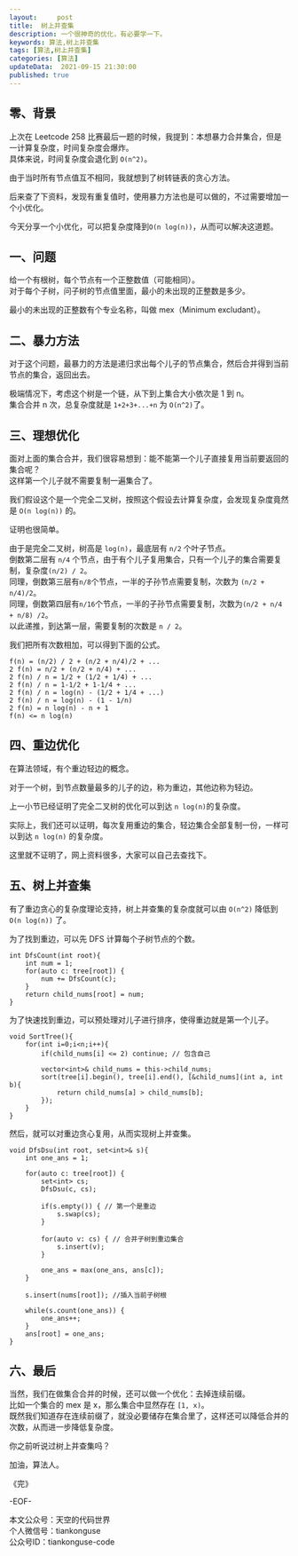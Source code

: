 ```yaml
---   
layout:     post  
title:  树上并查集 
description: 一个很神奇的优化，有必要学一下。     
keywords: 算法,树上并查集  
tags: [算法,树上并查集]    
categories: [算法]  
updateData:  2021-09-15 21:30:00  
published: true  
---  
```



## 零、背景  


上次在 Leetcode 258 比赛最后一题的时候，我提到：本想暴力合并集合，但是一计算复杂度，时间复杂度会爆炸。  
具体来说，时间复杂度会退化到 `O(n^2)`。  


由于当时所有节点值互不相同，我就想到了树转链表的贪心方法。  


后来查了下资料，发现有重复值时，使用暴力方法也是可以做的，不过需要增加一个小优化。  


今天分享一个小优化，可以把复杂度降到`O(n log(n))`，从而可以解决这道题。  


## 一、问题  


给一个有根树，每个节点有一个正整数值（可能相同）。  
对于每个子树，问子树的节点值里面，最小的未出现的正整数是多少。  


最小的未出现的正整数有个专业名称，叫做 mex（Minimum excludant）。  


## 二、暴力方法  


对于这个问题，最暴力的方法是递归求出每个儿子的节点集合，然后合并得到当前节点的集合，返回出去。  


极端情况下，考虑这个树是一个链，从下到上集合大小依次是 1 到 n。  
集合合并 n 次，总复杂度就是 `1+2+3+...+n` 为 `O(n^2)`了。  


## 三、理想优化  


面对上面的集合合并，我们很容易想到：能不能第一个儿子直接复用当前要返回的集合呢？  
这样第一个儿子就不需要复制一遍集合了。  


我们假设这个是一个完全二叉树，按照这个假设去计算复杂度，会发现复杂度竟然是 `O(n log(n))` 的。  


证明也很简单。  


由于是完全二叉树，树高是 `log(n)`，最底层有 `n/2` 个叶子节点。  
倒数第二层有 `n/4` 个节点，由于有个儿子复用集合，只有一个儿子的集合需要复制，复杂度`(n/2) / 2`。  
同理，倒数第三层有`n/8`个节点，一半的子孙节点需要复制，次数为 `(n/2 + n/4)/2`。   
同理，倒数第四层有`n/16`个节点，一半的子孙节点需要复制，次数为`(n/2 + n/4 + n/8) /2`。  
以此递推，到达第一层，需要复制的次数是 `n / 2`。  


我们把所有次数相加，可以得到下面的公式。   


```
f(n) = (n/2) / 2 + (n/2 + n/4)/2 + ...
2 f(n) = n/2 + (n/2 + n/4) + ...
2 f(n) / n = 1/2 + (1/2 + 1/4) + ...
2 f(n) / n = 1-1/2 + 1-1/4 + ...
2 f(n) / n = log(n) - (1/2 + 1/4 + ...)
2 f(n) / n = log(n) - (1 - 1/n)
2 f(n) = n log(n) - n + 1
f(n) <= n log(n)
```

## 四、重边优化


在算法领域，有个重边轻边的概念。  


对于一个树，到节点数量最多的儿子的边，称为重边，其他边称为轻边。  


上一小节已经证明了完全二叉树的优化可以到达 `n log(n)`的复杂度。  


实际上，我们还可以证明，每次复用重边的集合，轻边集合全部复制一份，一样可以到达 `n log(n)` 的复杂度。  


这里就不证明了，网上资料很多，大家可以自己去查找下。  


## 五、树上并查集


有了重边贪心的复杂度理论支持，树上并查集的复杂度就可以由 `O(n^2)` 降低到 `O(n log(n))` 了。  


为了找到重边，可以先 DFS 计算每个子树节点的个数。  


```
int DfsCount(int root){
    int num = 1;
    for(auto c: tree[root]) {
        num += DfsCount(c);
    }
    return child_nums[root] = num;
}
```

为了快速找到重边，可以预处理对儿子进行排序，使得重边就是第一个儿子。  


```
void SortTree(){
    for(int i=0;i<n;i++){
        if(child_nums[i] <= 2) continue; // 包含自己

        vector<int>& child_nums = this->child_nums;
        sort(tree[i].begin(), tree[i].end(), [&child_nums](int a, int b){
            return child_nums[a] > child_nums[b];
        });
    }
}
```

然后，就可以对重边贪心复用，从而实现树上并查集。  


```
void DfsDsu(int root, set<int>& s){
    int one_ans = 1;
    
    for(auto c: tree[root]) {
        set<int> cs;
        DfsDsu(c, cs);
        
        if(s.empty()) { // 第一个是重边
            s.swap(cs);
        }
        
        for(auto v: cs) { // 合并子树到重边集合
            s.insert(v);
        }
        
        one_ans = max(one_ans, ans[c]);
    }
    
    s.insert(nums[root]); //插入当前子树根
    
    while(s.count(one_ans)) {
        one_ans++;
    }
    ans[root] = one_ans;
}
```


## 六、最后  


当然，我们在做集合合并的时候，还可以做一个优化：去掉连续前缀。  
比如一个集合的 mex 是 x，那么集合中显然存在 `[1, x)`。  
既然我们知道存在连续前缀了，就没必要储存在集合里了，这样还可以降低合并的次数，从而进一步降低复杂度。  



你之前听说过树上并查集吗？  


加油，算法人。  


《完》  


-EOF-  



本文公众号：天空的代码世界  
个人微信号：tiankonguse  
公众号ID：tiankonguse-code  
  

